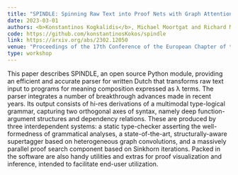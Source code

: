 ```yaml
---
title: "SPINDLE: Spinning Raw Text into Proof Nets with Graph Attention"
date: 2023-03-01
authors: <b>Konstantinos Kogkalidis</b>, Michael Moortgat and Richard Moot
code: https://github.com/konstantinosKokos/spindle
link: https://arxiv.org/abs/2302.12050
venue: "Proceedings of the 17th Conference of the European Chapter of the Association for Computational Linguistics: System Demonstrations"
type: workshop
---
```


This paper describes SPINDLE, an open source Python module, providing an efficient and accurate parser for written Dutch that transforms raw text input to programs for meaning composition expressed as λ terms. The parser integrates a number of breakthrough advances made in recent years. Its output consists of hi-res derivations of a multimodal type-logical grammar, capturing two orthogonal axes of syntax, namely deep function-argument structures and dependency relations. These are produced by three interdependent systems: a static type-checker asserting the well-formedness of grammatical analyses, a state-of-the-art, structurally-aware supertagger based on heterogeneous graph convolutions, and a massively parallel proof search component based on Sinkhorn iterations. Packed in the software are also handy utilities and extras for proof visualization and inference, intended to facilitate end-user utilization.